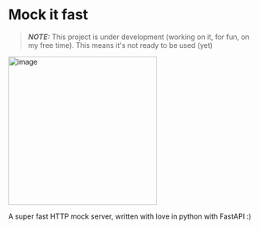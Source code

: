 # Mock it fast

> **_NOTE:_**  This project is under development (working on it, for fun, on my free time). This means it's not ready to be used (yet)

<img width="298" alt="image" src="https://github.com/user-attachments/assets/559c3ef0-4201-4fb6-886d-a761c4edfb1d">

A super fast HTTP mock server, written with love in python with FastAPI :)

